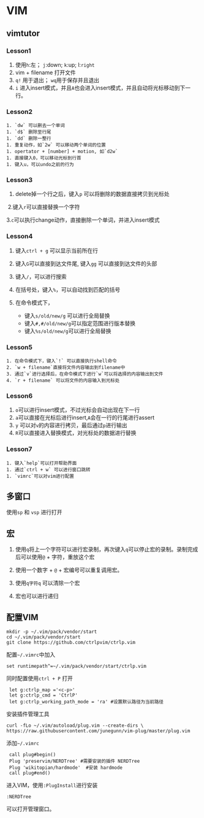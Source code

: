 # VIM

## vimtutor

### Lesson1

1. 使用`h`:左； `j`:down; 	`k`:up;	l:`right`
2. vim + filename 打开文件
3. `q!` 用于退出； `wq`用于保存并且退出
4. `i` 进入insert模式，并且`A`也会进入insert模式，并且自动将光标移动到下一行。

### Lesson2

	1. `dw` 可以删去一个单词
	1. `d$` 删除至行尾
	1. `dd` 删除一整行
	1. 重复动作，如`2w` 可以移动两个单词的位置
	1. opertator + [number] + motion, 如`d2w`
	1. 直接键入0，可以移动光标到行首
	1. 键入u，可以undo之前的行为

### Lesson3

1. delete掉一个行之后，键入`p` 可以将删除的数据直接拷贝到光标处

​	2.键入`r`可以直接替换一个字符

​	3.`c`可以执行change动作，直接删除一个单词，并进入insert模式

### Lesson4

1. 键入`ctrl + g` 可以显示当前所在行

2. 键入`G`可以直接到达文件尾, 键入`gg` 可以直接到达文件的头部
3. 键入`/`，可以进行搜索
4. 在括号处，键入`%`，可以自动找到匹配的括号
5. 在命令模式下，
   * 键入`s/old/new/g` 可以进行全局替换
   * 键入`#,#/old/new/g`可以指定范围进行版本替换
   * 键入`%s/old/new/g`可以进行全局替换

### Lesson5

 	1. 在命令模式下，键入`!` 可以直接执行shell命令
 	2. `w + filename`直接将文件内容输出到filename中
 	3. 通过`v`进行选择后，在命令模式下进行`w`可以将选择的内容输出到文件
 	4. `r + filename` 可以将文件的内容输入到光标处

### Lesson6

1. `o`可以进行insert模式，不过光标会自动出现在下一行
2. `a`可以直接在光标后进行insert,`A`会在一行的行尾进行assert
3. `y` 可以对`v`的内容进行拷贝，最后通过`p`进行输出
4. `R`可以直接进入替换模式，对光标处的数据进行替换

### Lesson7

	1. 键入`help`可以打开帮助界面
	1. 通过`ctrl + w` 可以进行窗口跳转
	1. `vimrc`可以对vim进行配置

## 多窗口

使用`sp` 和 `vsp` 进行打开

## 宏

1. 使用`q`将上一个字符可以进行宏录制，再次键入`q`可以停止宏的录制。录制完成后可以使用`@` + 字符，重放这个宏

2. 使用一个数字 + `@` + 宏编号可以重复调用宏。

3. 使用`q字符q` 可以清除一个宏
4. 宏也可以进行递归

## 配置VIM

```shell
mkdir -p ~/.vim/pack/vendor/start
cd ~/.vim/pack/vendor/start
git clone https://github.com/ctrlpvim/ctrlp.vim
```

配置`~/.vimrc`中加入

```shell
set runtimepath^=~/.vim/pack/vendor/start/ctrlp.vim 
```

同时配置使用`ctrl + P` 打开

```shell
 let g:ctrlp_map ='<c-p>' 
 let g:ctrlp_cmd = 'CtrlP'
 let g:ctrlp_working_path_mode = 'ra' #设置默认路径为当前路径
```

安装插件管理工具

```shell
curl -fLo ~/.vim/autoload/plug.vim --create-dirs \
https://raw.githubusercontent.com/junegunn/vim-plug/master/plug.vim
```

添加`~/.vimrc`

```shell
 call plug#begin()
 Plug 'preservim/NERDTree' #需要安装的插件 NERDTree
 Plug 'wikitopian/hardmode'  #安装 hardmode
 call plug#end()
```

进入VIM，使用`:PlugInstall`进行安装

```shell
:NERDTree
```

可以打开管理窗口。


